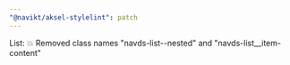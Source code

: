```yaml
---
"@navikt/aksel-stylelint": patch
---
```


List: :boom: Removed class names "navds-list--nested" and "navds-list\_\_item-content"
